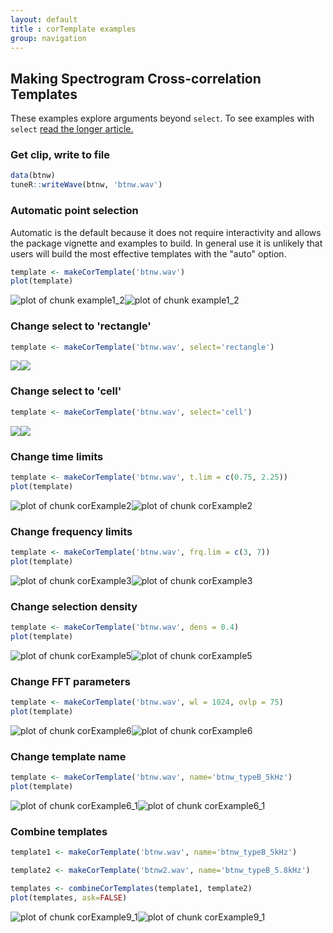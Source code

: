 ```yaml
---
layout: default
title : corTemplate examples
group: navigation
---  
```


## Making Spectrogram Cross-correlation Templates
These examples explore arguments beyond `select`. To see examples with `select` <a href="makingCorTemplates.html" target="_blank">read the longer article.</a>



### Get clip, write to file

```r
data(btnw)
tuneR::writeWave(btnw, 'btnw.wav')
```

### Automatic point selection 
Automatic is the default because it does not require interactivity and allows the package vignette and examples to build. In general use it is unlikely that users will build the most effective templates with the "auto" option.  



```r
template <- makeCorTemplate('btnw.wav')
plot(template)
```

![plot of chunk example1_2](figure/example1_2-1.png)![plot of chunk example1_2](figure/example1_2-2.png)

### Change select to 'rectangle'

```r
template <- makeCorTemplate('btnw.wav', select='rectangle')
```
![](img/cor_rect.png)![](img/cor_rect_plot.png)


### Change select to 'cell'

```r
template <- makeCorTemplate('btnw.wav', select='cell')
```
![](img/cor_cell.png)![](img/cor_cell_plot.png)



### Change time limits

```r
template <- makeCorTemplate('btnw.wav', t.lim = c(0.75, 2.25))
plot(template)
```

![plot of chunk corExample2](figure/corExample2-1.png)![plot of chunk corExample2](figure/corExample2-2.png)

### Change frequency limits

```r
template <- makeCorTemplate('btnw.wav', frq.lim = c(3, 7))
plot(template)
```

![plot of chunk corExample3](figure/corExample3-1.png)![plot of chunk corExample3](figure/corExample3-2.png)

### Change selection density

```r
template <- makeCorTemplate('btnw.wav', dens = 0.4)
plot(template)
```

![plot of chunk corExample5](figure/corExample5-1.png)![plot of chunk corExample5](figure/corExample5-2.png)

### Change FFT parameters

```r
template <- makeCorTemplate('btnw.wav', wl = 1024, ovlp = 75)
plot(template)
```

![plot of chunk corExample6](figure/corExample6-1.png)![plot of chunk corExample6](figure/corExample6-2.png)

### Change template name

```r
template <- makeCorTemplate('btnw.wav', name='btnw_typeB_5kHz')
plot(template)
```

![plot of chunk corExample6_1](figure/corExample6_1-1.png)![plot of chunk corExample6_1](figure/corExample6_1-2.png)

### Combine templates

```r
template1 <- makeCorTemplate('btnw.wav', name='btnw_typeB_5kHz')
```

```r
template2 <- makeCorTemplate('btnw2.wav', name='btnw_typeB_5.8kHz')
```

```r
templates <- combineCorTemplates(template1, template2)
plot(templates, ask=FALSE)
```

![plot of chunk corExample9_1](figure/corExample9_1-1.png)![plot of chunk corExample9_1](figure/corExample9_1-2.png)


